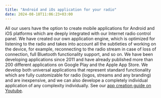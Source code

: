 ```yaml
---
title: "Android and iOs application for your radio"
date: 2024-08-18T11:06:23+03:00
---
```


All our users have the option to create mobile applications for Android and iOS platforms which are deeply integrated with our Internet radio control panel. We have created our own application engine, which is optimized for listening to the radio and takes into account all the subtleties of working on the device, for example, reconnecting to the radio stream in case of loss of connection, full Bluetooth functionality support, and so on. We have been developing applications since 2011 and have already published more than 200 different applications on Google Play and the Apple App Store. We develop both universal applications that represent standard functionality which are fully customizable for radio (logos, streams and any branding) and are inexpensive, and we can also develope a completely individual application of any complexity individually. See our [app creation guide on Youtube](https://youtu.be/4UmvmazxkH4).
